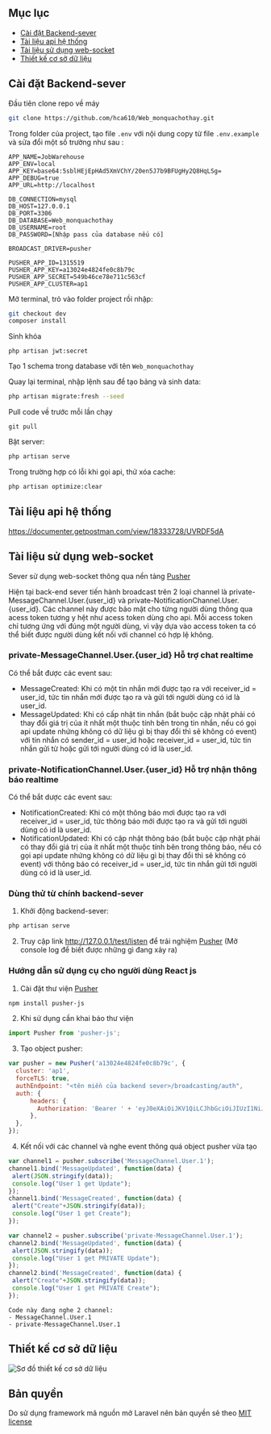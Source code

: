 ## Mục lục
* [Cài đặt Backend-sever](#backend-sever)
* [Tài liệu api hệ thống](#api)
* [Tài liệu sử dụng web-socket](#web-socket)
* [Thiết kế cơ sở dữ liệu](#database)

## Cài đặt Backend-sever <a name="backend-sever"></a>
 Đầu tiên clone repo về máy 
``` sh
git clone https://github.com/hca610/Web_monquachothay.git
```
Trong folder của project, tạo file ```.env``` với nội dung copy từ file ``` .env.example  ``` và sửa đổi một số trường như sau :
```
APP_NAME=JobWarehouse
APP_ENV=local
APP_KEY=base64:5sblHEjEpHAd5XmVChY/20en5J7b9BFUgHy2Q8HqLSg=
APP_DEBUG=true
APP_URL=http://localhost

DB_CONNECTION=mysql
DB_HOST=127.0.0.1
DB_PORT=3306
DB_DATABASE=Web_monquachothay
DB_USERNAME=root
DB_PASSWORD=[Nhập pass của database nếu có]

BROADCAST_DRIVER=pusher

PUSHER_APP_ID=1315519
PUSHER_APP_KEY=a13024e4824fe0c8b79c
PUSHER_APP_SECRET=549b46ce78e711c563cf
PUSHER_APP_CLUSTER=ap1
```

Mở terminal, trỏ vào folder project rồi nhập:
``` sh
git checkout dev
composer install
``` 

Sinh khóa 
```
php artisan jwt:secret
```
Tạo 1 schema trong database với tên ```Web_monquachothay```

Quay lại terminal, nhập lệnh sau để tạo bảng và sinh data:  
``` sh
php artisan migrate:fresh --seed 
```
Pull code về trước mỗi lần chạy
```
git pull
```
Bật server:
``` sh
php artisan serve
```
Trong trường hợp có lỗi khi gọi api, thử xóa cache:
``` sh
php artisan optimize:clear
```

## Tài liệu api hệ thống <a name="api"></a>
https://documenter.getpostman.com/view/18333728/UVRDF5dA

## Tài liệu sử dụng web-socket <a name="web-socket"></a>
Sever sử dụng web-socket thông qua nền tảng [Pusher](https://pusher.com/)

Hiện tại back-end sever tiến hành broadcast trên 2 loại channel là private-MessageChannel.User.{user_id} và private-NotificationChannel.User.{user_id}. Các channel này được bảo mật cho từng người dùng thông qua acess token tương y hệt như acess token dùng cho api. Mỗi access token chỉ tương ứng với đúng một người dùng, vì vậy dựa vào access token ta có thể biết được người dùng kết nối với channel có hợp lệ không.

### private-MessageChannel.User.{user_id} Hỗ trợ chat realtime
Có thể bắt được các event sau:
- MessageCreated: Khi có một tin nhắn mới được tạo ra với receiver_id = user_id, tức tin nhắn mới được tạo ra và gửi tới người dùng có id là user_id.
- MessageUpdated: Khi có cấp nhật tin nhắn (bắt buộc cập nhật phải có thay đổi giá trị của ít nhất một thuộc tính bên trong tin nhắn, nếu có gọi api update nhứng không có dữ liệu gì bị thay đổi thì sẽ không có event) với tin nhắn có sender_id = user_id hoặc receiver_id = user_id, tức tin nhắn gửi từ hoặc gửi tới người dùng có id là user_id.

### private-NotificationChannel.User.{user_id} Hỗ trợ nhận thông báo realtime
Có thể bắt dược các event sau:
- NotificationCreated: Khi có một thông báo mơi được tạo ra với receiver_id = user_id, tức thông báo mới được tạo ra và gửi tới người dùng có id là user_id.
- NotificationUpdated: Khi có cập nhật thông báo (bắt buộc cập nhật phải có thay đổi giá trị của ít nhất một thuộc tính bên trong thông báo, nếu có gọi api update nhứng không có dữ liệu gì bị thay đổi thì sẽ không có event) với thông báo có receiver_id = user_id, tức tin nhắn gửi tới người dùng có id là user_id.

### Dùng thử từ chính backend-sever
1. Khởi động backend-sever:
``` sh
php artisan serve
```
2. Truy cập link http://127.0.0.1/test/listen để trải nghiệm [Pusher](https://pusher.com/) (Mở console log để biết được những gì đang xảy ra)

### Hướng dẫn sử dụng cụ cho người dùng React js
1. Cài đặt thư viện [Pusher](https://pusher.com/)
```sh
npm install pusher-js
```
2. Khi sử dụng cần khai báo thư viện
```js
import Pusher from 'pusher-js';
```
3. Tạo object pusher:
```js
var pusher = new Pusher('a13024e4824fe0c8b79c', {
  cluster: 'ap1',
  forceTLS: true,
  authEndpoint: "<tên miền của backend sever>/broadcasting/auth",
  auth: {
      headers: {
        Authorization: 'Bearer ' + 'eyJ0eXAiOiJKV1QiLCJhbGciOiJIUzI1NiJ9.eyJpc3MiOiJodHRwOlwvXC8xMjcuMC4wLjE6ODAwMFwvYXBpXC9hdXRoXC9sb2dpbiIsImlhdCI6MTYzOTIyOTgxNywiZXhwIjoxNjM5ODM0NjE3LCJuYmYiOjE2MzkyMjk4MTcsImp0aSI6IlZGcDRUUlJFaGhOWGFjdTAiLCJzdWIiOjEsInBydiI6IjIzYmQ1Yzg5NDlmNjAwYWRiMzllNzAxYzQwMDg3MmRiN2E1OTc2ZjcifQ.qRA0AwUGmW1xMEn-_JtXxmnbZ8Ox6fqeJfiRc17YO14' // Đây là access token
      },
  },
});
 ```
 4. Kết nối với các channel và nghe event thông quá object pusher vừa tạo
 ```js
var channel1 = pusher.subscribe('MessageChannel.User.1');
channel1.bind('MessageUpdated', function(data) {
  alert(JSON.stringify(data));
  console.log("User 1 get Update");
});
channel1.bind('MessageCreated', function(data) {
  alert("Create"+JSON.stringify(data));
  console.log("User 1 get Create");
});

var channel2 = pusher.subscribe('private-MessageChannel.User.1');
channel2.bind('MessageUpdated', function(data) {
  alert(JSON.stringify(data));
  console.log("User 1 get PRIVATE Update");
});
channel2.bind('MessageCreated', function(data) {
  alert("Create"+JSON.stringify(data));
  console.log("User 1 get PRIVATE Create");
});
 ```
    Code này đang nghe 2 channel:
    - MessageChannel.User.1
    - private-MessageChannel.User.1

## Thiết kế cơ sở dữ liệu <a name="database"></a>

![Sơ đồ thiết kế cơ sở dữ liệu](https://i.imgur.com/GSf4iHe.png)

## Bản quyền
Do sử dụng framework mã nguồn mở Laravel nên bản quyền sẽ theo [MIT license](https://opensource.org/licenses/MIT)
